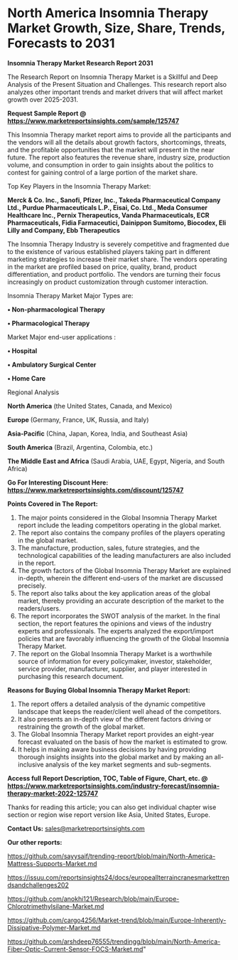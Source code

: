 # North America Insomnia Therapy Market Growth, Size, Share, Trends, Forecasts to 2031

<strong>Insomnia Therapy Market Research Report 2031</strong>

The Research Report on Insomnia Therapy Market is a Skillful and Deep Analysis of the Present Situation and Challenges. This research report also analyzes other important trends and market drivers that will affect market growth over 2025-2031.

<strong>Request Sample Report @ <a href=https://www.marketreportsinsights.com/sample/125747>https://www.marketreportsinsights.com/sample/125747</a></strong>

This Insomnia Therapy market report aims to provide all the participants and the vendors will all the details about growth factors, shortcomings, threats, and the profitable opportunities that the market will present in the near future. The report also features the revenue share, industry size, production volume, and consumption in order to gain insights about the politics to contest for gaining control of a large portion of the market share.

Top Key Players in the Insomnia Therapy Market:

<strong>Merck & Co. Inc., Sanofi, Pfizer, Inc., Takeda Pharmaceutical Company Ltd., Purdue Pharmaceuticals L.P., Eisai, Co. Ltd., Meda Consumer Healthcare Inc., Pernix Therapeutics, Vanda Pharmaceuticals, ECR Pharmaceuticals, Fidia Farmaceutici, Dainippon Sumitomo, Biocodex, Eli Lilly and Company, Ebb Therapeutics</strong>

The Insomnia Therapy Industry is severely competitive and fragmented due to the existence of various established players taking part in different marketing strategies to increase their market share. The vendors operating in the market are profiled based on price, quality, brand, product differentiation, and product portfolio. The vendors are turning their focus increasingly on product customization through customer interaction.

Insomnia Therapy Market Major Types are:

<strong>• Non-pharmacological Therapy

• Pharmacological Therapy</strong>

Market Major end-user applications :

<strong>• Hospital

• Ambulatory Surgical Center

• Home Care</strong>

Regional Analysis

</u><strong><b>North America</b></strong> (the United States, Canada, and Mexico)

<strong><b>Europe </b></strong>(Germany, France, UK, Russia, and Italy)

<strong><b>Asia-Pacific</b></strong> (China, Japan, Korea, India, and Southeast Asia)

<strong><b>South America</b></strong> (Brazil, Argentina, Colombia, etc.)

<strong><b>The Middle East and Africa</b></strong> (Saudi Arabia, UAE, Egypt, Nigeria, and South Africa)

<strong>Go For Interesting Discount Here: <a href=https://www.marketreportsinsights.com/discount/125747>https://www.marketreportsinsights.com/discount/125747</a></strong>

<strong>Points Covered in The Report:</strong>
<ol>
  <li>The major points considered in the Global Insomnia Therapy Market report include the leading competitors operating in the global market.</li>
  <li>The report also contains the company profiles of the players operating in the global market.</li>
  <li>The manufacture, production, sales, future strategies, and the technological capabilities of the leading manufacturers are also included in the report.</li>
  <li>The growth factors of the Global Insomnia Therapy Market are explained in-depth, wherein the different end-users of the market are discussed precisely.</li>
  <li>The report also talks about the key application areas of the global market, thereby providing an accurate description of the market to the readers/users.</li>
  <li>The report incorporates the SWOT analysis of the market. In the final section, the report features the opinions and views of the industry experts and professionals. The experts analyzed the export/import policies that are favorably influencing the growth of the Global Insomnia Therapy Market.</li>
  <li>The report on the Global Insomnia Therapy Market is a worthwhile source of information for every policymaker, investor, stakeholder, service provider, manufacturer, supplier, and player interested in purchasing this research document.</li>
</ol>
<strong>Reasons for Buying Global Insomnia Therapy Market Report:</strong>

<ol>
  <li>The report offers a detailed analysis of the dynamic competitive landscape that keeps the reader/client well ahead of the competitors.</li>
  <li>It also presents an in-depth view of the different factors driving or restraining the growth of the global market.</li>
  <li>The Global Insomnia Therapy Market report provides an eight-year forecast evaluated on the basis of how the market is estimated to grow.</li>
  <li>It helps in making aware business decisions by having providing thorough insights insights into the global market and by making an all-inclusive analysis of the key market segments and sub-segments.</li>
</ol>
<strong>Access full Report Description, TOC, Table of Figure, Chart, etc. @ <a href=https://www.marketreportsinsights.com/industry-forecast/insomnia-therapy-market-2022-125747>https://www.marketreportsinsights.com/industry-forecast/insomnia-therapy-market-2022-125747</a></strong>


Thanks for reading this article; you can also get individual chapter wise section or region wise report version like Asia, United States, Europe.

<strong>Contact Us:</strong>
sales@marketreportsinsights.com

<strong>Our other reports:</strong>

<a href=https://github.com/sayysaif/trending-report/blob/main/North-America-Mattress-Supports-Market.md>https://github.com/sayysaif/trending-report/blob/main/North-America-Mattress-Supports-Market.md</a>

<a href=https://issuu.com/reportsinsights24/docs/europeallterraincranesmarkettrendsandchallenges202>https://issuu.com/reportsinsights24/docs/europeallterraincranesmarkettrendsandchallenges202</a>

<a href=https://github.com/anokhi121/Research/blob/main/Europe-Chlorotrimethylsilane-Market.md>https://github.com/anokhi121/Research/blob/main/Europe-Chlorotrimethylsilane-Market.md</a>

<a href=https://github.com/cargo4256/Market-trend/blob/main/Europe-Inherently-Dissipative-Polymer-Market.md>https://github.com/cargo4256/Market-trend/blob/main/Europe-Inherently-Dissipative-Polymer-Market.md</a>

<a href=https://github.com/arshdeep76555/trendingg/blob/main/North-America-Fiber-Optic-Current-Sensor-FOCS-Market.md>https://github.com/arshdeep76555/trendingg/blob/main/North-America-Fiber-Optic-Current-Sensor-FOCS-Market.md</a>"
